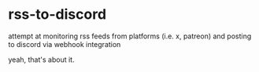 # rss-to-discord
attempt at monitoring rss feeds from platforms (i.e. x, patreon) and posting to discord via webhook integration

yeah, that's about it.
